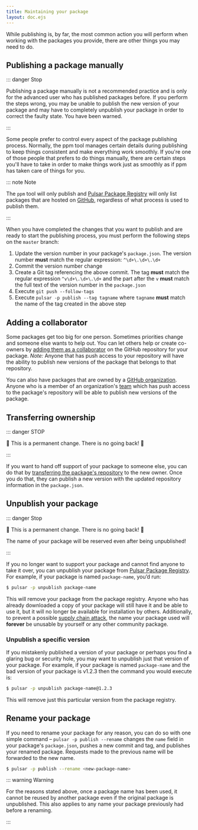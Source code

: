 ```yaml
---
title: Maintaining your package
layout: doc.ejs
---
```


While publishing is, by far, the most common action you will perform when
working with the packages you provide, there are other things you may need to do.

## Publishing a package manually

::: danger Stop

Publishing a package manually is not a recommended practice and is only for the
advanced user who has published packages before. If you perform the steps wrong,
you may be unable to publish the new version of your package and may have to
completely unpublish your package in order to correct the faulty state. You have
been warned.

:::

Some people prefer to control every aspect of the package publishing process.
Normally, the ppm tool manages certain details during publishing to keep things
consistent and make everything work smoothly. If you're one of those people that
prefers to do things manually, there are certain steps you'll have to take in
order to make things work just as smoothly as if ppm has taken care of things
for you.

::: note Note

The `ppm` tool will only publish and [Pulsar Package Registry](https://web.pulsar-edit.dev)
will only list packages that are hosted on [GitHub](https://github.com),
regardless of what process is used to publish them.

:::

When you have completed the changes that you want to publish and are ready to
start the publishing process, you must perform the following steps on the
`master` branch:

1. Update the version number in your package's `package.json`. The version
   number **must** match the regular expression: `^\d+\.\d+\.\d+`
2. Commit the version number change
3. Create a Git tag referencing the above commit. The tag **must** match the
   regular expression `^v\d+\.\d+\.\d+` and the part after the `v` **must** match
   the full text of the version number in the `package.json`
4. Execute `git push --follow-tags`
5. Execute `pulsar -p publish --tag tagname` where `tagname` **must** match the
   name of the tag created in the above step

## Adding a collaborator

Some packages get too big for one person. Sometimes priorities change and
someone else wants to help out. You can let others help or create co-owners by
[adding them as a collaborator](https://help.github.com/articles/adding-collaborators-to-a-personal-repository/)
on the GitHub repository for your package. _Note:_ Anyone that has push access
to your repository will have the ability to publish new versions of the package
that belongs to that repository.

You can also have packages that are owned by a [GitHub organization](https://help.github.com/articles/creating-a-new-organization-account/).
Anyone who is a member of an organization's [team](https://help.github.com/articles/permission-levels-for-an-organization/)
which has push access to the package's repository will be able to publish new
versions of the package.

## Transferring ownership

::: danger STOP

🚨 This is a permanent change. There is no going back! 🚨

:::

If you want to hand off support of your package to someone else, you can do that
by [transferring the package's repository](https://help.github.com/articles/transferring-a-repository/)
to the new owner. Once you do that, they can publish a new version with the
updated repository information in the `package.json`.

## Unpublish your package

::: danger Stop

🚨 This is a permanent change. There is no going back! 🚨

The name of your package will be reserved even after being unpublished!

:::

If you no longer want to support your package and cannot find anyone to take it over, you can unpublish your package from [Pulsar Package Registry](https://web.pulsar-edit.dev). For example, if your package is named `package-name`, you’d run:

```sh
$ pulsar -p unpublish package-name
```

This will remove your package from the package registry. Anyone who has already downloaded a copy of your package will still have it and be able to use it, but it will no longer be available for installation by others. Additionally, to prevent a possible [supply chain attack](https://en.wikipedia.org/wiki/Supply_chain_attack), the name your package used will **forever** be unusable by yourself or any other community package.

### Unpublish a specific version

If you mistakenly published a version of your package or perhaps you find a glaring bug or security hole, you may want to unpublish just that version of your package. For example, if your package is named `package-name` and the bad version of your package is v1.2.3 then the command you would execute is:

```sh
$ pulsar -p unpublish package-name@1.2.3
```

This will remove just this particular version from the package registry.

## Rename your package

If you need to rename your package for any reason, you can do so with one simple command – `pulsar -p publish --rename` changes the `name` field in your package's `package.json`, pushes a new commit and tag, and publishes your renamed package. Requests made to the previous name will be forwarded to the new name.

```sh
$ pulsar -p publish --rename <new-package-name>
```

::: warning Warning

For the reasons stated above, once a package name has been used, it cannot be reused by another package even if the original package is unpublished. This also applies to any name your package previously had before a renaming.

:::
